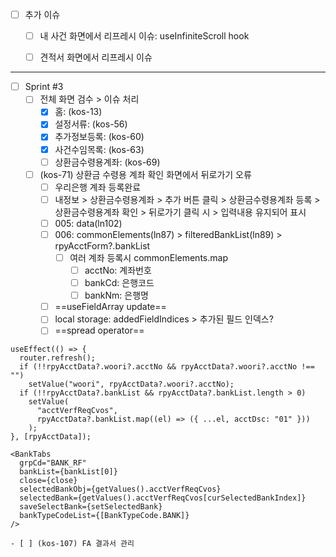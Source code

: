 - [ ] 추가 이슈
	- [ ] 내 사건 화면에서 리프레시 이슈: useInfiniteScroll hook
	- [ ] 견적서 화면에서 리프레시 이슈


***


- [ ] Sprint #3
	- [ ] 전체 화면 검수 > 이슈 처리
		- [x] 홈: (kos-13)
		- [x] 설정서류: (kos-56)
		- [x] 추가정보등록: (kos-60)
		- [x] 사건수임목록: (kos-63)
		- [ ] 상환금수령용계좌: (kos-69)
	- [ ] (kos-71) 상환금 수령용 계좌 확인 화면에서 뒤로가기 오류
		- [ ] 우리은행 계좌 등록완료
		- [ ] 내정보 > 상환금수령용계좌 > 추가 버튼 클릭 > 상환금수령용계좌 등록 > 상환금수령용계좌 확인 > 뒤로가기 클릭 시 > 입력내용 유지되어 표시
		- [ ] 005: data(ln102)
		- [ ] 006: commonElements(ln87) > filteredBankList(ln89) > rpyAcctForm?.bankList
			- [ ] 여러 계좌 등록시 commonElements.map
				- [ ] acctNo: 계좌번호
				- [ ] bankCd: 은행코드
				- [ ] bankNm: 은행명
		- [ ] ==useFieldArray update==
		- [ ] local storage: addedFieldIndices > 추가된 필드 인덱스?
		- [ ] ==spread operator==
```tsx
useEffect(() => {  
  router.refresh();  
  if (!!rpyAcctData?.woori?.acctNo && rpyAcctData?.woori?.acctNo !== "")  
    setValue("woori", rpyAcctData?.woori?.acctNo);  
  if (!!rpyAcctData?.bankList && rpyAcctData?.bankList.length > 0)  
    setValue(  
      "acctVerfReqCvos",  
      rpyAcctData?.bankList.map((el) => ({ ...el, acctDsc: "01" }))  
    );  
}, [rpyAcctData]);

<BankTabs  
  grpCd="BANK_RF"  
  bankList={bankList[0]}  
  close={close}  
  selectedBankObj={getValues().acctVerfReqCvos}  
  selectedBank={getValues().acctVerfReqCvos[curSelectedBankIndex]}  
  saveSelectBank={setSelectedBank}  
  bankTypeCodeList={[BankTypeCode.BANK]}  
/>
```
	- [ ] (kos-107) FA 결과서 관리












